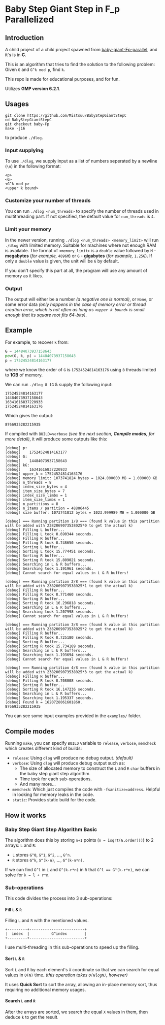 # Baby Step Giant Step in F_p Parallelized

## Introduction

A child project of a child project spawned from [baby-giant-Fp-parallel](https://github.com/Mistsuu/baby-giant-Fp-parallel), and it's is in **C**.

This is an algorithm that tries to find the solution to the following problem: Given `G` and `G^k mod p`, find `k`.

This repo is made for educational purposes, and for fun.

Utilizes **GMP version 6.2.1**.

## Usages

```
git clone https://github.com/Mistsuu/BabyStepGiantStepC
cd BabyStepGiantStepC
git checkout baby-Fp
make -j16
```

to produce `./dlog`.

### Input supplying

To use `./dlog`, we supply input as a list of numbers seperated by a newline (`\n`) in the following format:

```
<p>
<G>
<G^k mod p>
<upper k bound>
```

### Customize your number of threads

You can run `./dlog <num_threads>` to specify the number of threads used in multithreading part. If not specified, the default value for `num_threads` is `4`. 

### Limit your memory

In the newer version, running `./dlog <num_threads> <memory_limit>` will run `./dlog` with limited memory. Suitable for machines where not enough RAM is available. The format of `<memory_limit>` is a `double` value followed by `M` - **megabytes** (*for example,* `4096M`) or `G` - **gigabytes** (*for example,* `1.25G`). If only a `double` value is given, the unit will be `G` by default.

If you don't specify this part at all, the program will use any amount of memory as it likes.

### Output

The output will either be a number *(a negative one is normal)*, or `None`, or some error data *(only happens in the case of memory error or thread creation error, which is not often as long as `<upper k bound>` is small enough that its square root fits 64-bits)*.

## Example

For example, to recover `k` from:

```python
G = 14484073937158643
pow(G, k, p) = 14484073937158643
p = 17524524814163177
```

where we know the order of `G` is `17524524814163176` using `8` threads limited to **1GB** of memory.

We can run `./dlog 8 1G` & supply the following input:

```
17524524814163177
14484073937158643
16341616837220933
17524524814163176
```

Which gives the output:

```
8766935282215935
```

If compiled with `BUILD=verbose` *(see the next section, **Compile modes**, for more detail)*, it will produce some outputs like this:

```
[debug] p: 
[debug]    17524524814163177
[debug] G: 
[debug]    14484073937158643
[debug] kG: 
[debug]    16341616837220933
[debug] upper_k = 17524524814163176
[debug] memory limit: 1073741824 bytes = 1024.000000 MB = 1.000000 GB
[debug] n_threads = 8
[debug] index_size_bytes = 4
[debug] item_size_bytes = 7
[debug] index_size_limbs = 1
[debug] item_size_limbs = 1
[debug] n_partitions = 8
[debug] n_items / partition = 48806445
[debug] size buffer: 1073741812 bytes = 1023.999989 MB = 1.000000 GB

[debug] === Running partition 1/8 === (found k value in this partition will be added with 2382069073538025*0 to get the actual k)
[debug] Filling L buffer...
[debug] Filling L took 0.690344 seconds.
[debug] Filling R buffer...
[debug] Filling R took 0.748650 seconds.
[debug] Sorting L buffer...
[debug] Sorting L took 15.774451 seconds.
[debug] Sorting R buffer...
[debug] Sorting R took 15.809021 seconds.
[debug] Searching in L & R buffers...
[debug] Searching took 1.191961 seconds.
[debug] Cannot search for equal values in L & R buffers!

[debug] === Running partition 2/8 === (found k value in this partition will be added with 2382069073538025*1 to get the actual k)
[debug] Filling R buffer...
[debug] Filling R took 0.771460 seconds.
[debug] Sorting R buffer...
[debug] Sorting R took 16.296818 seconds.
[debug] Searching in L & R buffers...
[debug] Searching took 1.207998 seconds.
[debug] Cannot search for equal values in L & R buffers!

[debug] === Running partition 3/8 === (found k value in this partition will be added with 2382069073538025*2 to get the actual k)
[debug] Filling R buffer...
[debug] Filling R took 0.725180 seconds.
[debug] Sorting R buffer...
[debug] Sorting R took 15.734189 seconds.
[debug] Searching in L & R buffers...
[debug] Searching took 1.193694 seconds.
[debug] Cannot search for equal values in L & R buffers!

[debug] === Running partition 4/8 === (found k value in this partition will be added with 2382069073538025*3 to get the actual k)
[debug] Filling R buffer...
[debug] Filling R took 0.708008 seconds.
[debug] Sorting R buffer...
[debug] Sorting R took 16.147236 seconds.
[debug] Searching in L & R buffers...
[debug] Searching took 1.195337 seconds.
[debug] Found k = 1620728061601860.
8766935282215935
```

You can see some input examples provided in the `examples/` folder.


## Compile modes

Running `make`, you can specify `BUILD` variable to `release`, `verbose`, `memcheck` which creates different kind of builds:

- `release`: Using `dlog` will produce no debug output. *(default)*
- `verbose`: Using `dlog` will produce debug output such as:
  - The size of allocated memory to construct the `L` and `R` `char` buffers in the baby step giant step algorithm.
  - Time took for each sub-operations.
  - And many more...
- `memcheck`: Which just compiles the code with `-fsanitize=address`. Helpful in looking for memory leaks in the code.
- `static`: Provides static build for the code.

## How it works

### Baby Step Giant Step Algorithm Basic

The algorithm does this by storing `n+1` points (`n = isqrt(G.order())`) to 2 arrays: `L` and `R`:

- `L` stores `G^0`, `G^1`, `G^2`, ..., `G^n`.
- `R` stores `G^k`, `G^(k-n)`, ..., `G^(k-n*n)`.

If we can find `G^l` in `L` and `G^(k-r*n)` in `R` that `G^l == G^(k-r*n)`, we can solve for `k = l + r*n`.

### Sub-operations

This code divides the process into 3 sub-operations:

#### Fill `L` & `R` 

Filling `L` and `R` with the mentioned values.

```
+---------+-------------------------+
|  index  |          G^index        |
+---------+-------------------------+
```

I use multi-threading in this sub-operations to speed up the filling.

#### Sort `L` & `R`

Sort `L` and `R` by each element's `X` coordinate so that we can search for equal values in `O(N)` time. *(this operation takes `O(NlogN)`, however)*

It uses **Quick Sort** to sort the array, allowing an in-place memory sort, thus requiring no additional memory usages.

#### Search `L` and `R`

After the arrays are sorted, we search the equal `X` values in them, then deduce `k` to get the result.